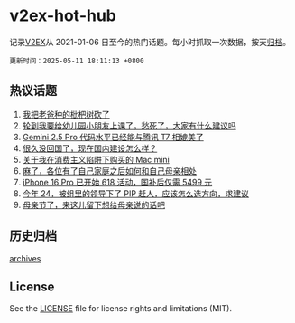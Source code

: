 # v2ex-hot-hub

 记录[V2EX](https://www.v2ex.com/)从 2021-01-06 日至今的热门话题。每小时抓取一次数据，按天[归档](archives)。

`更新时间：2025-05-11 18:11:13 +0800`

## 热议话题

1. [我把老爸种的枇杷树砍了](https://www.v2ex.com/t/1130950)
1. [轮到我要给幼儿园小朋友上课了，愁死了，大家有什么建议吗](https://www.v2ex.com/t/1130936)
1. [Gemini 2.5 Pro 代码水平已经能与腾讯 T7 相媲美了](https://www.v2ex.com/t/1130938)
1. [很久没回国了，现在国内建设怎么样？](https://www.v2ex.com/t/1130924)
1. [关于我在消费主义陷阱下购买的 Mac mini](https://www.v2ex.com/t/1130916)
1. [麻了，各位有了自己家庭之后如何和自己母亲相处](https://www.v2ex.com/t/1130925)
1. [iPhone 16 Pro 已开始 618 活动，国补后仅需 5499 元](https://www.v2ex.com/t/1130942)
1. [今年 24，被组里的领导下了 PIP 赶人，应该怎么选方向，求建议](https://www.v2ex.com/t/1130899)
1. [母亲节了，来这儿留下想给母亲说的话吧](https://www.v2ex.com/t/1130932)

## 历史归档

[archives](archives)

## License

See the [LICENSE](LICENSE) file for license rights and limitations (MIT).
